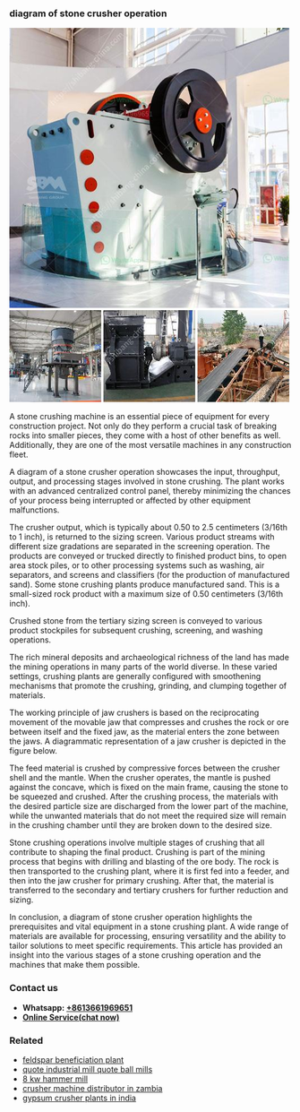<h3>diagram of stone crusher operation</h3><img src='1706768107.jpg' alt=''><p>A stone crushing machine is an essential piece of equipment for every construction project. Not only do they perform a crucial task of breaking rocks into smaller pieces, they come with a host of other benefits as well. Additionally, they are one of the most versatile machines in any construction fleet.</p><p>A diagram of a stone crusher operation showcases the input, throughput, output, and processing stages involved in stone crushing. The plant works with an advanced centralized control panel, thereby minimizing the chances of your process being interrupted or affected by other equipment malfunctions.</p><p>The crusher output, which is typically about 0.50 to 2.5 centimeters (3/16th to 1 inch), is returned to the sizing screen. Various product streams with different size gradations are separated in the screening operation. The products are conveyed or trucked directly to finished product bins, to open area stock piles, or to other processing systems such as washing, air separators, and screens and classifiers (for the production of manufactured sand). Some stone crushing plants produce manufactured sand. This is a small-sized rock product with a maximum size of 0.50 centimeters (3/16th inch).</p><p>Crushed stone from the tertiary sizing screen is conveyed to various product stockpiles for subsequent crushing, screening, and washing operations.</p><p>The rich mineral deposits and archaeological richness of the land has made the mining operations in many parts of the world diverse. In these varied settings, crushing plants are generally configured with smoothening mechanisms that promote the crushing, grinding, and clumping together of materials.</p><p>The working principle of jaw crushers is based on the reciprocating movement of the movable jaw that compresses and crushes the rock or ore between itself and the fixed jaw, as the material enters the zone between the jaws. A diagrammatic representation of a jaw crusher is depicted in the figure below.</p><p>The feed material is crushed by compressive forces between the crusher shell and the mantle. When the crusher operates, the mantle is pushed against the concave, which is fixed on the main frame, causing the stone to be squeezed and crushed. After the crushing process, the materials with the desired particle size are discharged from the lower part of the machine, while the unwanted materials that do not meet the required size will remain in the crushing chamber until they are broken down to the desired size.</p><p>Stone crushing operations involve multiple stages of crushing that all contribute to shaping the final product. Crushing is part of the mining process that begins with drilling and blasting of the ore body. The rock is then transported to the crushing plant, where it is first fed into a feeder, and then into the jaw crusher for primary crushing. After that, the material is transferred to the secondary and tertiary crushers for further reduction and sizing.</p><p>In conclusion, a diagram of stone crusher operation highlights the prerequisites and vital equipment in a stone crushing plant. A wide range of materials are available for processing, ensuring versatility and the ability to tailor solutions to meet specific requirements. This article has provided an insight into the various stages of a stone crushing operation and the machines that make them possible.</p><h3>Contact us</h3><ul><li><strong>Whatsapp:&nbsp;<a href="https://wa.me/8613661969651">+8613661969651</a></strong></li><li><a href="https://swt.shibang-china.com/?git&amp;zhl&amp;diagram of stone crusher operation"><strong>Online Service(chat now)</strong></a></li></ul><h3>Related</h3><ul><li><a href='feldspar beneficiation plant.md'>feldspar beneficiation plant</a></li><li><a href='quote industrial mill quote ball mills.md'>quote industrial mill quote ball mills</a></li><li><a href='8 kw hammer mill.md'>8 kw hammer mill</a></li><li><a href='crusher machine distributor in zambia.md'>crusher machine distributor in zambia</a></li><li><a href='gypsum crusher plants in india.md'>gypsum crusher plants in india</a></li></ul>
